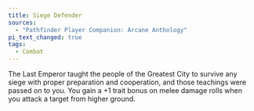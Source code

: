 ```yaml
---
title: Siege Defender
sources:
  - "Pathfinder Player Companion: Arcane Anthology"
pi_text_changed: true
tags:
  - Combat
---
```


The Last Emperor taught the people of the Greatest City to survive any siege with proper preparation and cooperation, and those teachings were passed on to you. You gain a +1 trait bonus on melee damage rolls when you attack a target from higher ground.
